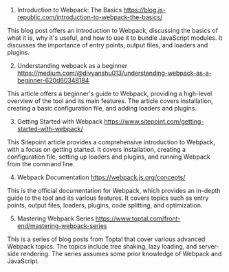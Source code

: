 

1. Introduction to Webpack: The Basics
https://blog.js-republic.com/introduction-to-webpack-the-basics/

This blog post offers an introduction to Webpack, discussing the basics of what it is, why it's useful, and how to use it to bundle JavaScript modules. It discusses the importance of entry points, output files, and loaders and plugins.

2. Understanding webpack as a beginner
https://medium.com/@divyanshu013/understanding-webpack-as-a-beginner-620d60348184

This article offers a beginner's guide to Webpack, providing a high-level overview of the tool and its main features. The article covers installation, creating a basic configuration file, and adding loaders and plugins.

3. Getting Started with Webpack
https://www.sitepoint.com/getting-started-with-webpack/

This Sitepoint article provides a comprehensive introduction to Webpack, with a focus on getting started. It covers installation, creating a configuration file, setting up loaders and plugins, and running Webpack from the command line.

4. Webpack Documentation
https://webpack.js.org/concepts/

This is the official documentation for Webpack, which provides an in-depth guide to the tool and its various features. It covers topics such as entry points, output files, loaders, plugins, code splitting, and optimization.

5. Mastering Webpack Series
https://www.toptal.com/front-end/mastering-webpack-series

This is a series of blog posts from Toptal that cover various advanced Webpack topics. The topics include tree shaking, lazy loading, and server-side rendering. The series assumes some prior knowledge of Webpack and JavaScript.